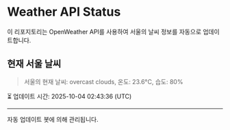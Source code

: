 
# Weather API Status

이 리포지토리는 OpenWeather API를 사용하여 서울의 날씨 정보를 자동으로 업데이트합니다.

## 현재 서울 날씨
> 서울의 현재 날씨: overcast clouds, 온도: 23.6°C, 습도: 80%

⏳ 업데이트 시간: 2025-10-04 02:43:36 (UTC)

---
자동 업데이트 봇에 의해 관리됩니다.
